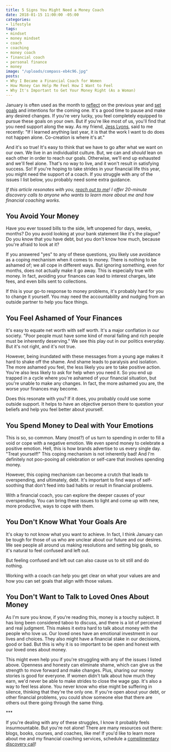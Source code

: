 ```yaml
---
title: 5 Signs You Might Need a Money Coach
date: 2018-01-15 11:00:00 -05:00
categories:
- lifestyle
tags:
- mindset
- money mindset
- coach
- coaching
- money coach
- financial coach
- personal finance
- money
image: "/uploads/compass-eb4c96.jpg"
posts:
- Why I Became a Financial Coach for Women
- How Money Can Help Me Feel How I Want to Feel
- Why It's Important to Get Your Money Right (As a Woman)
---
```


January is often used as the month to [reflect](https://www.maggiegermano.com/blog/reflecting-on-2017/) on the previous year and [set goals](https://www.maggiegermano.com/blog/easy-financial-goals-for-2018/) and intentions for the coming one. It's a good time to pause and make any desired changes. If you're very lucky, you feel completely equipped to pursue these goals on your own. But if you're like most of us, you'll find that you need support along the way. As my friend, [Jess Lyons](http://jessicaleighlyons.com/), said to me recently: "If I learned anything last year, it is that the work I want to do does not happen alone. Co-creation is where it's at."

And it's so true! It's easy to think that we have to go after what we want on our own. We live in an individualist culture. But, we can and *should* lean on each other in order to reach our goals. Otherwise, we'll end up exhausted and we'll feel alone. That's no way to live, and it won't result in satisfying success. So! If you're hoping to take strides in your financial life this year, you might need the support of a coach. If you struggle with any of the issues I list below, you probably need some extra guidance. 

*If this article resonates with you, [reach out to me](https://maggiegermanofinancialcoaching.as.me/?appointmentType=1359318)! I offer 20-minute discovery calls to anyone who wants to learn more about me and how financial coaching works.*

## You Avoid Your Money

Have you ever tossed bills to the side, left unopened for days, weeks, months? Do you avoid looking at your bank statement like it's the plague? Do you know that you have debt, but you don't know how much, because you're afraid to look at it?

If you answered "yes" to any of these questions, you likely use avoidance as a coping mechanism when it comes to money. There is nothing to be ashamed of; we all cope in different ways. But ignoring something, even for months, does not actually make it go away. This is especially true with money. In fact, avoiding your finances can lead to interest charges, late fees, and even bills sent to collections.

If this is your go-to response to money problems, it's probably hard for you to change it yourself. You may need the accountability and nudging from an outside partner to help you face things.

## You Feel Ashamed of Your Finances

It's easy to equate net worth with self worth. It's a major conflation in our society. "Poor people must have some kind of moral failing and rich people must be inherently deserving." We see this play out in our politics everyday. But it's not right, and it's not true.  

However, being inundated with these messages from a young age makes it hard to shake off the shame. And shame leads to paralysis and isolation. The more ashamed you feel, the less likely you are to take positive action. You're also less likely to ask for help when you need it. So you end up trapped in a cycle where you're ashamed of your financial situation, but you're unable to make any changes. In fact, the more ashamed you are, the worse your finances may become.

Does this resonate with you? If it does, you probably could use some outside support. It helps to have an objective person there to question your beliefs and help you feel better about yourself.

## You Spend Money to Deal with Your Emotions

This is so, so common. Many (most?) of us turn to spending in order to fill a void or cope with a negative emotion. We even spend money to celebrate a positive emotion. Hell, this is how brands advertise to us every single day. "Treat yourself!" This coping mechanism is not inherently bad! And I'm definitely not poo-pooing all celebration or self-care that involves spending money. 

However, this coping mechanism can become a crutch that leads to overspending, and ultimately, debt. It's important to find ways of self-soothing that don't feed into bad habits or result in financial problems. 

With a financial coach, you can explore the deeper causes of your overspending. You can bring these issues to light and come up with new, more productive, ways to cope with them. 

## You Don't Know What Your Goals Are

It's okay to not know what you want to achieve. In fact, I think January can be tough for those of us who are unclear about our future and our desires. We see people all around us making resolutions and setting big goals, so it's natural to feel confused and left out.

But feeling confused and left out can also cause us to sit still and do nothing. 

Working with a coach can help you get clear on what your values are and how you can set goals that align with those values. 

## You Don't Want to Talk to Loved Ones About Money

As I'm sure you know, if you're reading this, money is a touchy subject. It has long been considered taboo to discuss, and there is a lot of perceived and real judgment. This makes it extra hard to talk about money with the people who love us. Our loved ones have an emotional investment in our lives and choices. They also might have a financial stake in our decisions, good or bad. But this is why it is so important to be open and honest with our loved ones about money. 

This might even help you if you're struggling with any of the issues I listed above. Openness and honesty can eliminate shame, which can give us the strength to move forward and make changes. Plus, sharing our money stories is good for everyone. If women didn't talk about how much they earn, we'd never be able to make strides to close the wage gap. It's also a way to feel less alone. You never know who else might be suffering in silence, thinking that they're the only one. If you're open about your debt, or other financial problems, you could show someone else that there are others out there going through the same thing. 

\*\*\*

If you're dealing with any of these struggles, I know it probably feels insurmountable. But you're not alone! There are many resources out there: blogs, books, courses, and coaches, like me! If you'd like to learn more about me and my financial coaching services, schedule a [complimentary discovery call](https://maggiegermanofinancialcoaching.as.me/?appointmentType=1359318)!